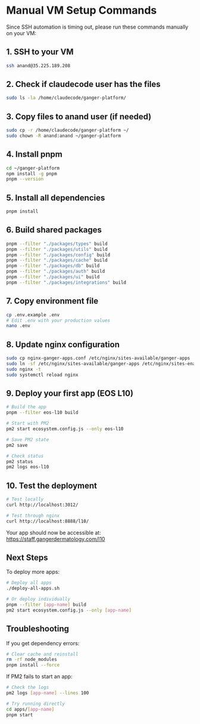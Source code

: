 # Manual VM Setup Commands

Since SSH automation is timing out, please run these commands manually on your VM:

## 1. SSH to your VM
```bash
ssh anand@35.225.189.208
```

## 2. Check if claudecode user has the files
```bash
sudo ls -la /home/claudecode/ganger-platform/
```

## 3. Copy files to anand user (if needed)
```bash
sudo cp -r /home/claudecode/ganger-platform ~/
sudo chown -R anand:anand ~/ganger-platform
```

## 4. Install pnpm
```bash
cd ~/ganger-platform
npm install -g pnpm
pnpm --version
```

## 5. Install all dependencies
```bash
pnpm install
```

## 6. Build shared packages
```bash
pnpm --filter "./packages/types" build
pnpm --filter "./packages/utils" build
pnpm --filter "./packages/config" build
pnpm --filter "./packages/cache" build
pnpm --filter "./packages/db" build
pnpm --filter "./packages/auth" build
pnpm --filter "./packages/ui" build
pnpm --filter "./packages/integrations" build
```

## 7. Copy environment file
```bash
cp .env.example .env
# Edit .env with your production values
nano .env
```

## 8. Update nginx configuration
```bash
sudo cp nginx-ganger-apps.conf /etc/nginx/sites-available/ganger-apps
sudo ln -sf /etc/nginx/sites-available/ganger-apps /etc/nginx/sites-enabled/
sudo nginx -t
sudo systemctl reload nginx
```

## 9. Deploy your first app (EOS L10)
```bash
# Build the app
pnpm --filter eos-l10 build

# Start with PM2
pm2 start ecosystem.config.js --only eos-l10

# Save PM2 state
pm2 save

# Check status
pm2 status
pm2 logs eos-l10
```

## 10. Test the deployment
```bash
# Test locally
curl http://localhost:3012/

# Test through nginx
curl http://localhost:8888/l10/
```

Your app should now be accessible at:
https://staff.gangerdermatology.com/l10

## Next Steps

To deploy more apps:
```bash
# Deploy all apps
./deploy-all-apps.sh

# Or deploy individually
pnpm --filter [app-name] build
pm2 start ecosystem.config.js --only [app-name]
```

## Troubleshooting

If you get dependency errors:
```bash
# Clear cache and reinstall
rm -rf node_modules
pnpm install --force
```

If PM2 fails to start an app:
```bash
# Check the logs
pm2 logs [app-name] --lines 100

# Try running directly
cd apps/[app-name]
pnpm start
```